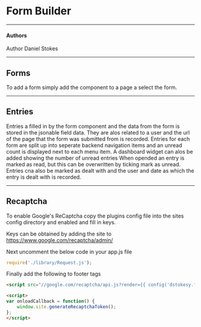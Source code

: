 # Form Builder

---
#### Authors
Author Daniel Stokes

----
## Forms
To add a form simply add the component to a page a select the form.

---
## Entries
Entries a filled in by the form component and the data from the form is stored in the jsonable field data. They are alos related to a user and the url of the page that the form was submitted from is recorded.
Entries for each form are split up into seperate backend navigation items and an unread count is displayed next to each menu item.
A dashboard widget can alos be added showing the number of unread entries
When opended an entry is marked as read, but this can be overwritten by ticking mark as unread. Entries cna also be marked as dealt with and the user and date as which the entry is dealt with is recorded.

---
## Recaptcha
To enable Google's ReCaptcha copy the plugins config file into the sites config directory and enabled and fill in keys.
    
Keys can be obtained by adding the site to https://www.google.com/recaptcha/admin/
    
Next uncomment the below code in your app.js file
```javascript
require('./library/Request.js');
```
   
Finally add the following to footer tags

```html
<script src="//google.com/recaptcha/api.js?render={{ config('dstokesy.forms::recaptcha.siteKey') }}&onload=onloadCallback" async defer></script>

<script>
var onloadCallback = function() {
    window.site.generateRecaptchaToken();
};	
</script>
```